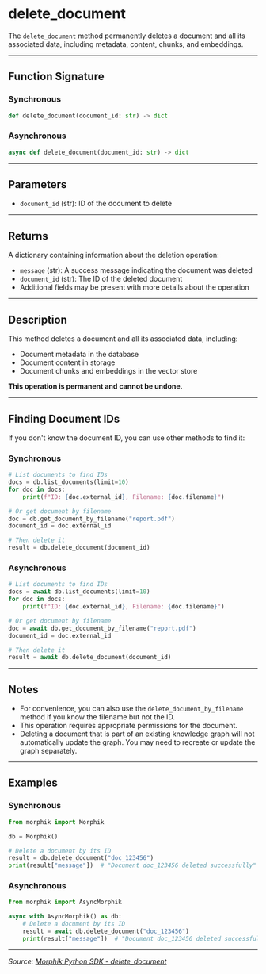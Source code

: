 # delete_document

The `delete_document` method permanently deletes a document and all its associated data, including metadata, content, chunks, and embeddings.

---

## Function Signature

### Synchronous
```python
def delete_document(document_id: str) -> dict
```

### Asynchronous
```python
async def delete_document(document_id: str) -> dict
```

---

## Parameters
- `document_id` (str): ID of the document to delete

---

## Returns
A dictionary containing information about the deletion operation:
- `message` (str): A success message indicating the document was deleted
- `document_id` (str): The ID of the deleted document
- Additional fields may be present with more details about the operation

---

## Description
This method deletes a document and all its associated data, including:
- Document metadata in the database
- Document content in storage
- Document chunks and embeddings in the vector store

**This operation is permanent and cannot be undone.**

---

## Finding Document IDs
If you don't know the document ID, you can use other methods to find it:

### Synchronous
```python
# List documents to find IDs
docs = db.list_documents(limit=10)
for doc in docs:
    print(f"ID: {doc.external_id}, Filename: {doc.filename}")

# Or get document by filename
doc = db.get_document_by_filename("report.pdf")
document_id = doc.external_id

# Then delete it
result = db.delete_document(document_id)
```

### Asynchronous
```python
# List documents to find IDs
docs = await db.list_documents(limit=10)
for doc in docs:
    print(f"ID: {doc.external_id}, Filename: {doc.filename}")

# Or get document by filename
doc = await db.get_document_by_filename("report.pdf")
document_id = doc.external_id

# Then delete it
result = await db.delete_document(document_id)
```

---

## Notes
- For convenience, you can also use the `delete_document_by_filename` method if you know the filename but not the ID.
- This operation requires appropriate permissions for the document.
- Deleting a document that is part of an existing knowledge graph will not automatically update the graph. You may need to recreate or update the graph separately.

---

## Examples

### Synchronous
```python
from morphik import Morphik

db = Morphik()

# Delete a document by its ID
result = db.delete_document("doc_123456")
print(result["message"])  # "Document doc_123456 deleted successfully"
```

### Asynchronous
```python
from morphik import AsyncMorphik

async with AsyncMorphik() as db:
    # Delete a document by its ID
    result = await db.delete_document("doc_123456")
    print(result["message"])  # "Document doc_123456 deleted successfully"
```

---

*Source: [Morphik Python SDK - delete_document](https://docs.morphik.ai/python-sdk/delete_document)* 